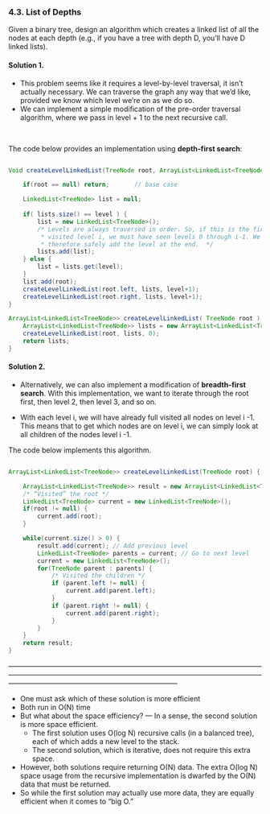 ### 4.3. List of Depths

Given a binary tree, design an algorithm which creates a linked list of all the nodes at each depth (e.g., if you have a tree with depth D, you’ll have D linked lists).


#### Solution 1. 

- This problem seems like it requires a level-by-level traversal, it isn’t actually necessary. We can traverse the graph any way that we’d like, provided we know which level we’re on as we do so.
- We can implement a simple modification of the pre-order traversal algorithm, where we pass in level + 1 to the next recursive call. 
<br />

The code below provides an implementation using **depth-first search**: 

```java

Void createLevelLinkedList(TreeNode root, ArrayList<LinkedList<TreeNode>> lists, int level) {

	if(root == null) return;	   // base case

	LinkedList<TreeNode> list = null;
	
	if( lists.size() == level ) {
		list = new LinkedList<TreeNode>();
		/* Levels are always traversed in order. So, if this is the first time we’ve
		 * visited level i, we must have seen levels 0 through i-1. We can
		 * therefore safely add the level at the end.  */
		lists.add(list);
	} else {
		list = lists.get(level);
	}
	list.add(root);
	createLevelLinkedList(root.left, lists, level+1);
	createLevelLinkedList(root.right, lists, level+1);
}

ArrayList<LinkedList<TreeNode>> createLevelLinkedList( TreeNode root ) {
	ArrayList<LinkedList<TreeNode>> lists = new ArrayList<LinkedList<TreeNode>>();
	createLevelLinkedList(root, lists, 0);
	return lists;	
}


```
#### Solution 2.

- Alternatively, we can also implement a modification of **breadth-first search**. With this implementation, we want to iterate through the root first, then level 2, then level 3, and so on. 

- With each level i, we will have already full visited all nodes on level i -1. This means that to get which nodes are on level i, we can simply look at all children of the nodes level i -1.

The code below implements this algorithm.

```java

ArrayList<LinkedList<TreeNode>> createLevelLinkedList(TreeNode root) {

	ArrayList<LinkedList<TreeNode>> result = new ArrayList<LinkedList<TreeNode>>();
	/* “Visited” the root */
	LinkedList<TreeNode> current = new LinkedList<TreeNode>();
	if(root != null) {
		current.add(root);
	}

	while(current.size() > 0) {
		result.add(current); // Add previous level
		LinkedList<TreeNode> parents = current; // Go to next level
		current = new LinkedList<TreeNode>();
		for(TreeNode parent : parents) {
			/* Visited the children */
			if (parent.left != null) {
				current.add(parent.left);
			}
			if (parent.right != null) {
				current.add(parent.right);
			}
		}
	}
	return result;
}

```

————————————————————————————————————————————————————————————————————————————————————————————————

- One must ask which of these solution is more efficient
- Both run in O(N) time
- But what about the space efficiency? — In a sense,  the second solution is more space efficient.
	- The first solution uses O(log N) recursive calls (in a balanced tree), each of which adds a new level to the stack.
	- The second solution, which is iterative, does not require this extra space. 
- However, both solutions require returning O(N) data. The extra O(log N) space usage from the recursive implementation is dwarfed by the O(N) data that must be returned. 
- So while the first solution may actually use more data, they are equally efficient when it comes to “big O.”
